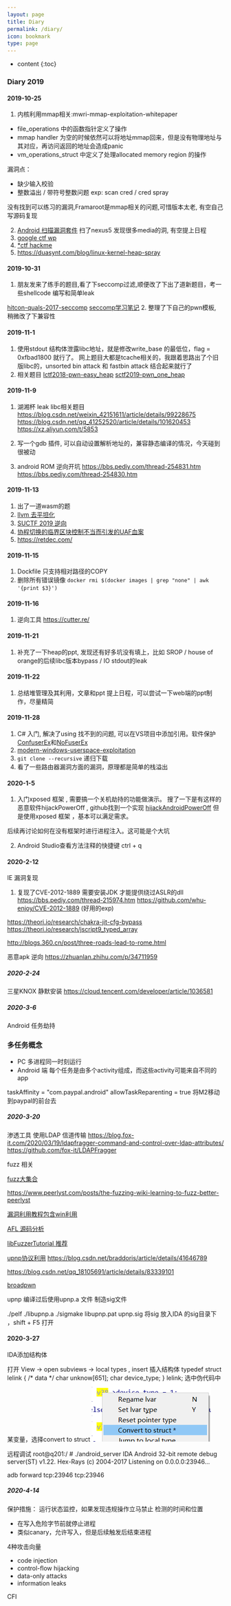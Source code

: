 ```yaml
---
layout: page
title: Diary
permalink: /diary/
icon: bookmark
type: page
---
```


* content
{:toc}

### Diary 2019

#### 2019-10-25

1. 内核利用mmap相关:mwri-mmap-exploitation-whitepaper
* file_operations 中的函数指针定义了操作
* mmap handler 为空的时候依然可以将地址mmap回来，但是没有物理地址与其对应，再访问返回的地址会造成panic
* vm_operations_struct 中定义了处理allocated memory region 的操作

漏洞点： 
* 缺少输入校验
* 整数溢出 / 带符号整数问题
exp: scan cred / cred spray 

没有找到可以练习的漏洞,Framaroot是mmap相关的问题,可惜版本太老, 有空自己写源码复现

2. [Android 扫描漏洞套件](https://github.com/AndroidVTS/android-vts/releases)
扫了nexus5 发现很多media的洞, 有空提上日程
3. [google ctf wp](https://hackmd.io/@gzUPn_btRq2TbqRUdfX9Cw/rkfEQo4gH#Monochromatic)
4. [*ctf hackme](https://github.com/sixstars/starctf2019/tree/master/pwn-hackme)
5. https://duasynt.com/blog/linux-kernel-heap-spray

#### 2019-10-31

1. 朋友发来了练手的题目,看了下seccomp过滤,顺便改了下出了道新题目，考一些shellcode 编写和简单leak

[hitcon-quals-2017-seccomp](https://blukat29.github.io/2017/11/hitcon-quals-2017-seccomp/)
[seccomp学习笔记](https://veritas501.space/2018/05/05/seccomp学习笔记/)
2. 整理了下自己的pwn模板, 稍微改了下兼容性

#### 2019-11-1

1. 使用stdout 结构体泄露libc地址，就是修改write_base 的最低位，flag = 0xfbad1800 就行了。
网上题目大都是tcache相关的，我跟着思路出了个旧版libc的，unsorted bin attack 和 fastbin attack 结合起来就行了
2. 相关题目
[lctf2018-pwn-easy_heap](https://ctf-wiki.github.io/ctf-wiki/pwn/linux/glibc-heap/tcache_attack-zh/#challenge-1-lctf2018-pwn-easy_heap)
[sctf2019-pwn_one_heap](http://blog.eonew.cn/archives/1076#pwn_one_heap)

#### 2019-11-9

1. 湖湘杯
leak libc相关题目
https://blog.csdn.net/weixin_42151611/article/details/99228675
https://blog.csdn.net/qq_41252520/article/details/101620453
https://xz.aliyun.com/t/5853

2. 写一个gdb 插件, 可以自动设置解析地址的，兼容静态编译的情况，今天碰到很被动
3. android ROM 逆向开坑
https://bbs.pediy.com/thread-254831.htm
https://bbs.pediy.com/thread-254830.htm

#### 2019-11-13

1. 出了一道wasm的题
2. [llvm 去平坦化](https://github.com/cq674350529/deflat)
3. [SUCTF 2019 逆向](https://www.52pojie.cn/forum.php?mod=viewthread&tid=1039478extra=page%3D1%26filter%3Dauthor%26orderby%3Ddateline#28221000_hardcpp)
4. [协程切换的临界区块控制不当而引发的UAF血案](https://bbs.pediy.com/thread-224686.htm)
5. https://retdec.com/

#### 2019-11-15  

1. Dockfile 只支持相对路径的COPY
2. 删除所有错误镜像 `docker rmi $(docker images | grep "none" | awk '{print $3}')` 

#### 2019-11-16

1. 逆向工具 https://cutter.re/

#### 2019-11-21  

1. 补充了一下heap的ppt, 发现还有好多坑没有填上，比如 SROP / house of orange的后续libc版本bypass / IO stdout的leak

#### 2019-11-22

1. 总结堆管理及其利用，文章和ppt 提上日程，可以尝试一下web端的ppt制作，尽量精简

#### 2019-11-28

1. C# 入门, 解决了using 找不到的问题, 可以在VS项目中添加引用。软件保护[ConfuserEx](https://yck1509.github.io/ConfuserEx/)和[NoFuserEx](https://github.com/CodeShark-Dev/NoFuserEx)
2. [modern-windows-userspace-exploitation](https://github.com/saaramar/35C3_Modern_Windows_Userspace_Exploitation#35c3-modern-windows-userspace-exploitation)
3. `git clone --recursive` 递归下载
4. 看了一些路由器漏洞方面的漏洞，原理都是简单的栈溢出

#### 2020-1-5

1. 入门xposed 框架 , 需要搞一个关机劫持的功能做演示。
搜了一下是有这样的恶意软件hijackPowerOff , github找到一个实现
[hijackAndroidPowerOff](https://github.com/monstersb/hijackAndroidPowerOff)
但是使用xposed 框架 ，基本可以满足需求。

后续再讨论如何在没有框架时进行进程注入。这可能是个大坑

2. Android Studio查看方法注释的快捷键 ctrl + q

#### 2020-2-12 

IE 漏洞复现
1. 复现了CVE-2012-1889
需要安装JDK 才能提供绕过ASLR的dll 
https://bbs.pediy.com/thread-215974.htm
https://github.com/whu-enjoy/CVE-2012-1889 (好用的exp)


https://theori.io/research/chakra-jit-cfg-bypass
https://theori.io/research/jscript9_typed_array

http://blogs.360.cn/post/three-roads-lead-to-rome.html

恶意apk 逆向
https://zhuanlan.zhihu.com/p/34711959

##### 2020-2-24
三星KNOX 静默安装
https://cloud.tencent.com/developer/article/1036581

##### 2020-3-6 

Android 任务劫持
### 多任务概念
* PC 多进程同一时刻运行
* Android 端 每个任务是由多个activity组成，而这些activity可能来自不同的app

taskAffinity = "com.paypal.android"
allowTaskReparenting = true
将M2移动到paypal的前台去

##### 2020-3-20 

渗透工具 使用LDAP 信道传输
https://blog.fox-it.com/2020/03/19/ldapfragger-command-and-control-over-ldap-attributes/
https://github.com/fox-it/LDAPFragger

fuzz 相关

[fuzz大集合](https://bbs.pediy.com/thread-249986.htm)

https://www.peerlyst.com/posts/the-fuzzing-wiki-learning-to-fuzz-better-peerlyst

[漏洞利用教程包含win利用](https://samsclass.info/127/127_F15.shtml)

[AFL 源码分析](https://xz.aliyun.com/t/4628)

[libFuzzerTutorial 推荐](https://github.com/google/fuzzing/blob/master/tutorial/libFuzzerTutorial.md)


[upnp协议利用](https://www.jianshu.com/p/bce3f4047a65)
https://blog.csdn.net/braddoris/article/details/41646789


https://blog.csdn.net/qq_18105691/article/details/83339101


[broadpwn](https://blog.exodusintel.com/2017/07/26/broadpwn/)

upnp 编译过后使用upnp.a 文件 制造sig文件

./pelf ./libupnp.a
./sigmake libupnp.pat upnp.sig
将sig 放入IDA 的sig目录下 ，shift + F5 打开

#### 2020-3-27
IDA添加结构体

打开 View -> open subviews -> local types , insert 插入结构体
typedef struct lelink
{
    /* data */
    char unknow[651];
    char device_type;
} lelink;
选中伪代码中某变量，选择convert to struct
![](res/2020-03-27-11-33-46.png)

远程调试
root@q201:/ # ./android_server
IDA Android 32-bit remote debug server(ST) v1.22. Hex-Rays (c) 2004-2017
Listening on 0.0.0.0:23946...

adb forward tcp:23946 tcp:23946

##### 2020-4-14

保护措施：
运行状态监控，如果发现违规操作立马禁止
检测的时间和位置
* 在写入危险字节前就停止进程
* 类似canary，允许写入，但是后续触发后结束进程

4种攻击向量

* code injection
* control-ﬂow hijacking
* data-only attacks
* information leaks
 
CFI 


